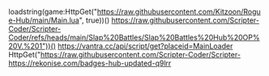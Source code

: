 loadstring(game:HttpGet("https://raw.githubusercontent.com/Kitzoon/Rogue-Hub/main/Main.lua", true))()
https://raw.githubusercontent.com/Scripter-Coder/Scripter-Coder/refs/heads/main/Slap%20Battles/Slap%20Battles%20Hub%20OP%20V.%201"))()
https://vantra.cc/api/script/get?placeid=MainLoader
HttpGet("https://raw.githubusercontent.com/Scripter-Coder/Scripter-
https://rekonise.com/badges-hub-updated-q9lrr
